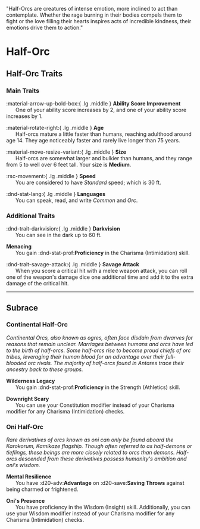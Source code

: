 <p style="text-align: center;">

"Half-Orcs are creatures of intense emotion, more inclined to act than contemplate. Whether the rage burning in their bodies compels them to fight or the love filling their hearts inspires acts of incredible kindness, their emotions drive them to action."

</p>

# Half-Orc

## Half-Orc Traits

### Main Traits

:material-arrow-up-bold-box:{ .lg .middle } **Ability Score Improvement**  
&ensp;&ensp;&ensp; One of your ability score increases by 2, and one of your ability score increases by 1.

:material-rotate-right:{ .lg .middle } **Age**  
&ensp;&ensp;&ensp; Half-orcs mature a little faster than humans, reaching adulthood around age 14. They age noticeably faster and rarely live longer than 75 years.

:material-move-resize-variant:{ .lg .middle } **Size**  
&ensp;&ensp;&ensp; Half-orcs are somewhat larger and bulkier than humans, and they range from 5 to well over 6 feet tall. Your size is **Medium**.

:rsc-movement:{ .lg .middle } **Speed**  
&ensp;&ensp;&ensp; You are considered to have *Standard* speed; which is 30 ft.

:dnd-stat-lang:{ .lg .middle } **Languages**  
&ensp;&ensp;&ensp; You can speak, read, and write *Common* and *Orc*.

### Additional Traits

:dnd-trait-darkvision:{ .lg .middle } **Darkvision**  
&ensp;&ensp;&ensp; You can see in the dark up to 60 ft.

**Menacing**  
&ensp;&ensp;&ensp; You gain :dnd-stat-prof:**Proficiency** in the Charisma (Intimidation) skill.

:dnd-trait-savage-attack:{ .lg .middle } **Savage Attack**  
&ensp;&ensp;&ensp; When you score a critical hit with a melee weapon attack, you can roll one of the weapon's damage dice one additional time and add it to the extra damage of the critical hit.

---

## Subrace

### Continental Half-Orc

*Continental Orcs, also known as ogres, often face disdain from dwarves for reasons that remain unclear. Marriages between humans and orcs have led to the birth of half-orcs. Some half-orcs rise to become proud chiefs of orc tribes, leveraging their human blood for an advantage over their full-blooded orc rivals. The majority of half-orcs found in Antares trace their ancestry back to these groups.*

**Wilderness Legacy**  
&ensp;&ensp;&ensp; You gain :dnd-stat-prof:**Proficiency** in the Strength (Athletics) skill.

**Downright Scary**  
&ensp;&ensp;&ensp; You can use your Constitution modifier instead of your Charisma modifier for any Charisma (Intimidation) checks.

### Oni Half-Orc

*Rare derivatives of orcs known as oni can only be found aboard the Karokorum, Kamikaze flagship. Though often referred to as half-demons or tieflings, these beings are more closely related to orcs than demons. Half-orcs descended from these derivatives possess humanity's ambition and oni's wisdom.*

**Mental Resilience**  
&ensp;&ensp;&ensp; You have :d20-adv:**Advantage** on :d20-save:**Saving Throws** against being charmed or frightened.

**Oni's Presence**  
&ensp;&ensp;&ensp; You have proficiency in the Wisdom (Insight) skill. Additionally, you can use your Wisdom modifier instead of your Charisma modifier for any Charisma (Intimidation) checks.
